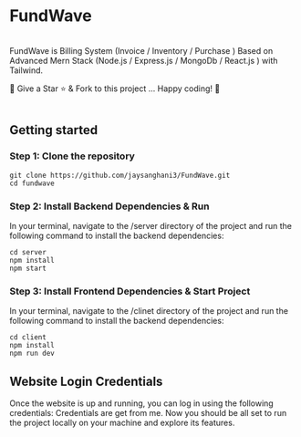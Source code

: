 # FundWave
<br/>
FundWave is Billing System (Invoice / Inventory / Purchase ) Based on Advanced Mern Stack (Node.js / Express.js / MongoDb / React.js ) with Tailwind.

🚀 Give a Star ⭐️ & Fork to this project ... Happy coding! 🤩
<br/><br/>
## Getting started

### Step 1: Clone the repository
```
git clone https://github.com/jaysanghani3/FundWave.git
cd fundwave
```

### Step 2: Install Backend Dependencies & Run
In your terminal, navigate to the /server directory of the project and run the following command to install the backend dependencies:
```
cd server
npm install
npm start
```

### Step 3: Install Frontend Dependencies & Start Project
In your terminal, navigate to the /clinet directory of the project and run the following command to install the backend dependencies:
```
cd client
npm install
npm run dev
```

## Website Login Credentials
Once the website is up and running, you can log in using the following credentials:
Credentials are get from me.
Now you should be all set to run the project locally on your machine and explore its features.
